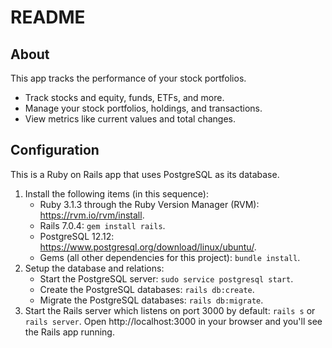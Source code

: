 # README
## About
This app tracks the performance of your stock portfolios.
* Track stocks and equity, funds, ETFs, and more.
* Manage your stock portfolios, holdings, and transactions.
* View metrics like current values and total changes.

## Configuration
This is a Ruby on Rails app that uses PostgreSQL as its database.
1. Install the following items (in this sequence):
    * Ruby 3.1.3 through the Ruby Version Manager (RVM): https://rvm.io/rvm/install.
    * Rails 7.0.4: `gem install rails`.
    * PostgreSQL 12.12: https://www.postgresql.org/download/linux/ubuntu/.
    * Gems (all other dependencies for this project): `bundle install`.
2. Setup the database and relations:
    * Start the PostgreSQL server: `sudo service postgresql start`.
    * Create the PostgreSQL databases: `rails db:create`.
    * Migrate the PostgreSQL databases: `rails db:migrate`.
3. Start the Rails server which listens on port 3000 by default: `rails s` or `rails server`. Open http://localhost:3000 in your browser and you'll see the Rails app running.